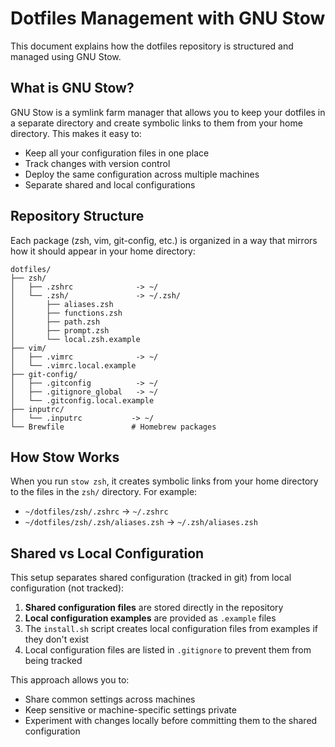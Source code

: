 # Dotfiles Management with GNU Stow

This document explains how the dotfiles repository is structured and managed using GNU Stow.

## What is GNU Stow?

GNU Stow is a symlink farm manager that allows you to keep your dotfiles in a separate directory and create symbolic links to them from your home directory. This makes it easy to:

- Keep all your configuration files in one place
- Track changes with version control
- Deploy the same configuration across multiple machines
- Separate shared and local configurations

## Repository Structure

Each package (zsh, vim, git-config, etc.) is organized in a way that mirrors how it should appear in your home directory:

```
dotfiles/
├── zsh/
│   ├── .zshrc              -> ~/
│   └── .zsh/               -> ~/.zsh/
│       ├── aliases.zsh
│       ├── functions.zsh
│       ├── path.zsh
│       ├── prompt.zsh
│       └── local.zsh.example
├── vim/
│   ├── .vimrc              -> ~/
│   └── .vimrc.local.example
├── git-config/
│   ├── .gitconfig          -> ~/
│   ├── .gitignore_global   -> ~/
│   └── .gitconfig.local.example
├── inputrc/
│   └── .inputrc           -> ~/
└── Brewfile               # Homebrew packages
```

## How Stow Works

When you run `stow zsh`, it creates symbolic links from your home directory to the files in the `zsh/` directory. For example:

- `~/dotfiles/zsh/.zshrc` → `~/.zshrc`
- `~/dotfiles/zsh/.zsh/aliases.zsh` → `~/.zsh/aliases.zsh`

## Shared vs Local Configuration

This setup separates shared configuration (tracked in git) from local configuration (not tracked):

1. **Shared configuration files** are stored directly in the repository
2. **Local configuration examples** are provided as `.example` files
3. The `install.sh` script creates local configuration files from examples if they don't exist
4. Local configuration files are listed in `.gitignore` to prevent them from being tracked

This approach allows you to:
- Share common settings across machines
- Keep sensitive or machine-specific settings private
- Experiment with changes locally before committing them to the shared configuration
